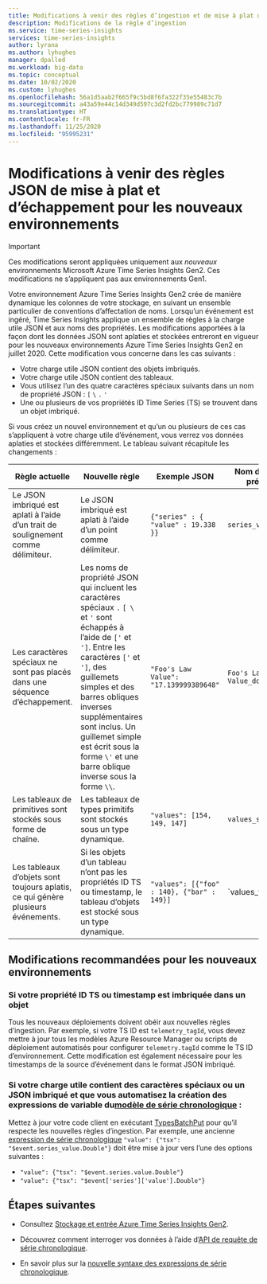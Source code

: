 ```yaml
---
title: Modifications à venir des règles d’ingestion et de mise à plat dans Azure Time Series Insights Gen2 | Microsoft Docs
description: Modifications de la règle d’ingestion
ms.service: time-series-insights
services: time-series-insights
author: lyrana
ms.author: lyhughes
manager: dpalled
ms.workload: big-data
ms.topic: conceptual
ms.date: 10/02/2020
ms.custom: lyhughes
ms.openlocfilehash: 56a1d5aab2f665f9c5bd8f6fa322f35e55483c7b
ms.sourcegitcommit: a43a59e44c14d349d597c3d2fd2bc779989c71d7
ms.translationtype: HT
ms.contentlocale: fr-FR
ms.lasthandoff: 11/25/2020
ms.locfileid: "95995231"
---
```

# <a name="upcoming-changes-to-json-flattening-and-escaping-rules-for-new-environments"></a>Modifications à venir des règles JSON de mise à plat et d’échappement pour les nouveaux environnements

> [!IMPORTANT]
> Ces modifications seront appliquées uniquement aux *nouveaux* environnements Microsoft Azure Time Series Insights Gen2. Ces modifications ne s’appliquent pas aux environnements Gen1.

Votre environnement Azure Time Series Insights Gen2 crée de manière dynamique les colonnes de votre stockage, en suivant un ensemble particulier de conventions d’affectation de noms. Lorsqu’un événement est ingéré, Time Series Insights applique un ensemble de règles à la charge utile JSON et aux noms des propriétés. Les modifications apportées à la façon dont les données JSON sont aplaties et stockées entreront en vigueur pour les nouveaux environnements Azure Time Series Insights Gen2 en juillet 2020. Cette modification vous concerne dans les cas suivants :

* Votre charge utile JSON contient des objets imbriqués.
* Votre charge utile JSON contient des tableaux.
* Vous utilisez l’un des quatre caractères spéciaux suivants dans un nom de propriété JSON : `[` `\` `.` `'`
* Une ou plusieurs de vos propriétés ID Time Series (TS) se trouvent dans un objet imbriqué.

Si vous créez un nouvel environnement et qu’un ou plusieurs de ces cas s’appliquent à votre charge utile d’événement, vous verrez vos données aplaties et stockées différemment. Le tableau suivant récapitule les changements :

| Règle actuelle | Nouvelle règle | Exemple JSON | Nom de colonne précédent | Nouveau nom de colonne
|---|---| ---| ---|  ---|
| Le JSON imbriqué est aplati à l’aide d’un trait de soulignement comme délimiteur. |Le JSON imbriqué est aplati à l’aide d’un point comme délimiteur.  | ``{"series" : { "value" : 19.338 }}`` | `series_value_double` |`series.value_double` |
| Les caractères spéciaux ne sont pas placés dans une séquence d’échappement. | Les noms de propriété JSON qui incluent les caractères spéciaux `.` `[`  `\` et `'` sont échappés à l’aide de `['` et `']`. Entre les caractères `['` et `']`, des guillemets simples et des barres obliques inverses supplémentaires sont inclus. Un guillemet simple est écrit sous la forme `\'` et une barre oblique inverse sous la forme `\\`.  | ```"Foo's Law Value": "17.139999389648"``` | `Foo's Law Value_double` | `['Foo\'s Law Value']_double` |
| Les tableaux de primitives sont stockés sous forme de chaîne. | Les tableaux de types primitifs sont stockés sous un type dynamique.  | `"values": [154, 149, 147]` | `values_string`  | `values_dynamic` |
Les tableaux d’objets sont toujours aplatis, ce qui génère plusieurs événements. | Si les objets d’un tableau n’ont pas les propriétés ID TS ou timestamp, le tableau d’objets est stocké sous un type dynamique. | `"values": [{"foo" : 140}, {"bar" : 149}]` | `values_foo_long | values_bar_long` | `values_dynamic` |

## <a name="recommended-changes-for-new-environments"></a>Modifications recommandées pour les nouveaux environnements

### <a name="if-your-ts-id-andor-timestamp-property-is-nested-within-an-object"></a>Si votre propriété ID TS ou timestamp est imbriquée dans un objet

Tous les nouveaux déploiements doivent obéir aux nouvelles règles d’ingestion. Par exemple, si votre TS ID est `telemetry_tagId`, vous devez mettre à jour tous les modèles Azure Resource Manager ou scripts de déploiement automatisés pour configurer `telemetry.tagId` comme le TS ID d’environnement. Cette modification est également nécessaire pour les timestamps de la source d’événement dans le format JSON imbriqué.

### <a name="if-your-payload-contains-nested-json-or-special-characters-and-you-automate-authoring-time-series-model-variable-expressions"></a>Si votre charge utile contient des caractères spéciaux ou un JSON imbriqué et que vous automatisez la création des expressions de variable du[modèle de série chronologique](./concepts-model-overview.md) :

Mettez à jour votre code client en exécutant [TypesBatchPut](/rest/api/time-series-insights/dataaccessgen2/timeseriestypes/executebatch#typesbatchput) pour qu’il respecte les nouvelles règles d’ingestion. Par exemple, une ancienne [expression de série chronologique](/rest/api/time-series-insights/reference-time-series-expression-syntax) `"value": {"tsx": "$event.series_value.Double"}` doit être mise à jour vers l’une des options suivantes :

* `"value": {"tsx": "$event.series.value.Double"}`
* `"value": {"tsx": "$event['series']['value'].Double"}`

## <a name="next-steps"></a>Étapes suivantes

* Consultez [Stockage et entrée Azure Time Series Insights Gen2](./concepts-ingestion-overview.md).

* Découvrez comment interroger vos données à l’aide d’[API de requête de série chronologique](./concepts-query-overview.md).

* En savoir plus sur la [nouvelle syntaxe des expressions de série chronologique](/rest/api/time-series-insights/reference-time-series-expression-syntax).